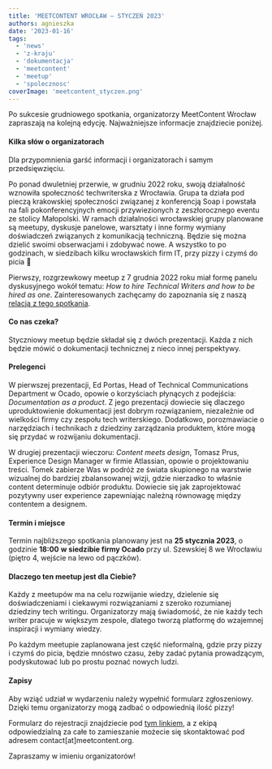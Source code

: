 ```yaml
---
title: 'MEETCONTENT WROCŁAW – STYCZEŃ 2023'
authors: agnieszka
date: '2023-01-16'
tags:
  - 'news'
  - 'z-kraju'
  - 'dokumentacja'
  - 'meetcontent'
  - 'meetup'
  - 'spolecznosc'
coverImage: 'meetcontent_styczen.png'
---
```


Po sukcesie grudniowego spotkania, organizatorzy MeetContent Wrocław zapraszają
na kolejną edycję. Najważniejsze informacje znajdziecie poniżej.

<!--truncate-->

#### Kilka słów o organizatorach

Dla przypomnienia garść informacji i organizatorach i samym przedsięwzięciu.

Po ponad dwuletniej przerwie, w grudniu 2022 roku, swoją działalność wznowiła
społeczność techwriterska z Wrocławia. Grupa ta działa pod pieczą krakowskiej
społeczności związanej z konferencją Soap i powstała na fali pokonferencyjnych
emocji przywiezionych z zeszłorocznego eventu ze stolicy Małopolski. W ramach
działalności wrocławskiej grupy planowane są meetupy, dyskusje panelowe,
warsztaty i inne formy wymiany doświadczeń związanych z komunikacją techniczną.
Będzie się można dzielić swoimi obserwacjami i zdobywać nowe. A wszystko to po
godzinach, w siedzibach kilku wrocławskich firm IT, przy pizzy i czymś do picia
🙂

Pierwszy, rozgrzewkowy meetup z 7 grudnia 2022 roku miał formę panelu
dyskusyjnego wokół tematu: _How to hire Technical Writers and how to be hired as
one_. Zainteresowanych zachęcamy do zapoznania się z naszą
[relacją z tego spotkania](http://techwriter.pl/meetcontentwro-wraca/).

#### Co nas czeka?

Styczniowy meetup będzie składał się z dwóch prezentacji. Każda z nich będzie
mówić o dokumentacji technicznej z nieco innej perspektywy.

#### Prelegenci

W pierwszej prezentacji, Ed Portas, Head of Technical Communications Department
w Ocado, opowie o korzyściach płynących z podejścia: _Documentation as a
product_. Z jego prezentacji dowiecie się dlaczego uproduktowienie dokumentacji
jest dobrym rozwiązaniem, niezależnie od wielkości firmy czy zespołu tech
writerskiego. Dodatkowo, porozmawiacie o narzędziach i technikach z dziedziny
zarządzania produktem, które mogą się przydać w rozwijaniu dokumentacji.

W drugiej prezentacji wieczoru: _Content meets design_, Tomasz Prus, Experience
Design Manager w firmie Atlassian, opowie o projektowaniu treści. Tomek zabierze
Was w podróż ze świata skupionego na warstwie wizualnej do bardziej
zbalansowanej wizji, gdzie nierzadko to właśnie content determinuje odbiór
produktu. Dowiecie się jak zaprojektować pozytywny user experience zapewniając
należną równowagę między contentem a designem.

#### Termin i miejsce

Termin najbliższego spotkania planowany jest na **25 stycznia 2023**, o godzinie
**18:00** **w siedzibie firmy Ocado** przy ul. Szewskiej 8 we Wrocławiu (piętro
4, wejście na lewo od pączków).

#### Dlaczego ten meetup jest dla Ciebie?

Każdy z meetupów ma na celu rozwijanie wiedzy, dzielenie się doświadczeniami i
ciekawymi rozwiązaniami z szeroko rozumianej dziedziny tech writingu.
Organizatorzy mają świadomość, że nie każdy tech writer pracuje w większym
zespole, dlatego tworzą platformę do wzajemnej inspiracji i wymiany wiedzy.

Po każdym meetupie zaplanowana jest część nieformalną, gdzie przy pizzy i czymś
do picia, będzie mnóstwo czasu, żeby zadać pytania prowadzącym, podyskutować lub
po prostu poznać nowych ludzi.

#### Zapisy

Aby wziąć udział w wydarzeniu należy wypełnić formularz zgłoszeniowy. Dzięki
temu organizatorzy mogą zadbać o odpowiednią ilość pizzy!

Formularz do rejestracji znajdziecie pod
[tym linkiem](https://docs.google.com/forms/d/e/1FAIpQLSdPJy-ilzv8khejOQqz_dg499QIpNKweL-Xf8703WLTNQLCrQ/viewform?usp=sf_link),
a z ekipą odpowiedzialną za całe to zamieszanie możecie się skontaktować pod
adresem contact\[at\]meetcontent.org.

Zapraszamy w imieniu organizatorów!
